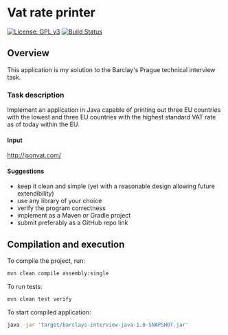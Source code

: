 # Vat rate printer

[![License: GPL v3](https://img.shields.io/badge/License-GPLv3-blue.svg)](https://www.gnu.org/licenses/gpl-3.0)
[![Build Status](https://travis-ci.org/Jezorko/kofun.svg?branch=master)](https://travis-ci.org/Jezorko/barclays-interview-java)

## Overview

This application is my solution to the Barclay's Prague technical interview task.

### Task description

Implement an application in Java capable of printing out three EU countries with the lowest and three EU countries with the highest standard VAT rate as of today within the EU.

#### Input

http://jsonvat.com/

#### Suggestions

 * keep it clean and simple (yet with a reasonable design allowing future extendibility)
 * use any library of your choice
 * verify the program correctness
 * implement as a Maven or Gradle project
 * submit preferably as a GitHub repo link

## Compilation and execution

To compile the project, run:

```bash
mvn clean compile assembly:single
```

To run tests:

```bash
mvn clean test verify
```

To start compiled application:

```bash
java -jar 'target/barclays-interview-java-1.0-SNAPSHOT.jar'
```